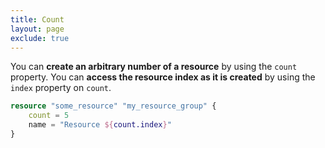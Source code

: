 ```yaml
---
title: Count
layout: page
exclude: true
---
```


You can **create an arbitrary number of a resource** by using the `count` property. You can **access the resource index as it is created** by using the `index` property on `count`.
```terraform
resource "some_resource" "my_resource_group" {
    count = 5
    name = "Resource ${count.index}"
}

```